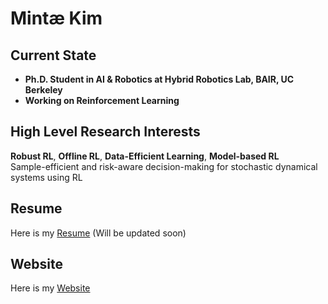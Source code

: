 # Mintæ Kim

## Current State
- **Ph.D. Student in AI & Robotics at Hybrid Robotics Lab, BAIR, UC Berkeley**
- **Working on Reinforcement Learning**

## High Level Research Interests
**Robust RL**, **Offline RL**, **Data-Efficient Learning**, **Model-based RL**  
Sample-efficient and risk-aware decision-making for stochastic dynamical systems using RL

## Resume
Here is my [Resume](./Resume_Mintæ_Kim.pdf) (Will be updated soon)

## Website
Here is my [Website](https://sites.google.com/view/mintae-kim)
